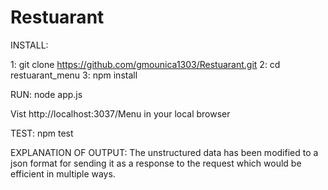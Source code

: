 # Restuarant
INSTALL:

1: git  clone https://github.com/gmounica1303/Restuarant.git
2: cd restuarant_menu
3: npm install

RUN:
 node app.js

Vist http://localhost:3037/Menu in your local browser

TEST:
 npm test

EXPLANATION OF OUTPUT:
  The unstructured data has been modified to a json format for sending it as a response to the request which would be efficient in multiple ways.
 
